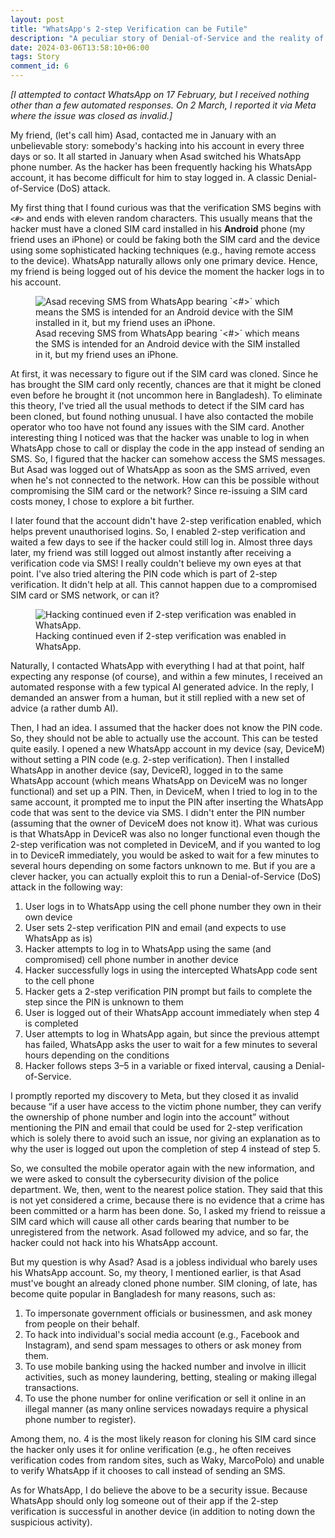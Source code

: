 ```yaml
---
layout: post
title: "WhatsApp's 2-step Verification can be Futile"
description: "A peculiar story of Denial-of-Service and the reality of buying a SIM card in Bangladesh."
date: 2024-03-06T13:58:10+06:00
tags: Story
comment_id: 6
---
```


_[I attempted to contact WhatsApp on 17 February, but I received nothing other than a few automated responses. On 2 March, I reported it via Meta where the issue was closed as invalid.]_


My friend, (let's call him) Asad, contacted me in January with an unbelievable story: somebody's hacking into his account in every three days or so. It all started in January when Asad switched his WhatsApp phone number. As the hacker has been frequently hacking his WhatsApp account, it has become difficult for him to stay logged in. A classic Denial-of-Service (DoS) attack.

My first thing that I found curious was that the verification SMS begins with `<#>` and ends with eleven random characters. This usually means that the hacker must have a cloned SIM card installed in his **Android** phone (my friend uses an iPhone) or could be faking both the SIM card and the device using some sophisticated hacking techniques (e.g., having remote access to the device). WhatsApp naturally allows only one primary device. Hence, my friend is being logged out of his device the moment the hacker logs in to his account.

<figure>
  <img loading="lazy" src="{{ 'images/IMG_0140.png' | absolute_url }}" alt="Asad receving SMS from WhatsApp bearing `<#>` which means the SMS is intended for an Android device with the SIM installed in it, but my friend uses an iPhone." />
  <span class="marginnote">Asad receving SMS from WhatsApp bearing `<#>` which means the SMS is intended for an Android device with the SIM installed in it, but my friend uses an iPhone.</span>
</figure>

At first, it was necessary to figure out if the SIM card was cloned. Since he has brought the SIM card only recently, chances are that it might be cloned even before he brought it (not uncommon here in Bangladesh). To eliminate this theory, I've tried all the usual methods to detect if the SIM card has been cloned, but found nothing unusual. I have also contacted the mobile operator who too have not found any issues with the SIM card. Another interesting thing I noticed was that the hacker was unable to log in when WhatsApp chose to call or display the code in the app instead of sending an SMS. So, I figured that the hacker can somehow access the SMS messages. But Asad was logged out of WhatsApp as soon as the SMS arrived, even when he's not connected to the network. How can this be possible without compromising the SIM card or the network? Since re-issuing a SIM card costs money, I chose to explore a bit further.

I later found that the account didn't have 2-step verification enabled, which helps prevent unauthorised logins. So, I enabled 2-step verification and waited a few days to see if the hacker could still log in. Almost three days later, my friend was still logged out almost instantly after receiving a verification code via SMS! I really couldn't believe my own eyes at that point. I've also tried altering the PIN code which is part of 2-step verification. It didn't help at all. This cannot happen due to a compromised SIM card or SMS network, or can it?

<figure>
  <img loading="lazy" src="{{ 'images/IMG_0141.png' | absolute_url }}" alt="Hacking continued even if 2-step verification was enabled in WhatsApp." />
  <span class="marginnote">Hacking continued even if 2-step verification was enabled in WhatsApp.</span>
</figure>

Naturally, I contacted WhatsApp with everything I had at that point, half expecting any response (of course), and within a few minutes, I received an automated response with a few typical AI generated advice. In the reply, I demanded an answer from a human, but it still replied with a new set of advice (a rather dumb AI).

Then, I had an idea. I assumed that the hacker does not know the PIN code. So, they should not be able to actually use the account. This can be tested quite easily. I opened a new WhatsApp account in my device (say, DeviceM) without setting a PIN code (e.g. 2-step verification). Then I installed WhatsApp in another device (say, DeviceR), logged in to the same WhatsApp account (which means WhatsApp on DeviceM was no longer functional) and set up a PIN. Then, in DeviceM, when I tried to log in to the same account, it prompted me to input the PIN after inserting the WhatsApp code that was sent to the device via SMS. I didn't enter the PIN number (assuming that the owner of DeviceM does not know it). What was curious is that WhatsApp in DeviceR was also no longer functional even though the 2-step verification was not completed in DeviceM, and if you wanted to log in to DeviceR immediately, you would be asked to wait for a few minutes to several hours depending on some factors unknown to me. But if you are a clever hacker, you can actually exploit this to run a Denial-of-Service (DoS) attack in the following way:

1. User logs in to WhatsApp using the cell phone number they own in their own device
2. User sets 2-step verification PIN and email (and expects to use WhatsApp as is)
3. Hacker attempts to log in to WhatsApp using the same (and compromised) cell phone number in another device
4. Hacker successfully logs in using the intercepted WhatsApp code sent to the cell phone
5. Hacker gets a 2-step verification PIN prompt but fails to complete the step since the PIN is unknown to them
6. User is logged out of their WhatsApp account immediately when step 4 is completed
7. User attempts to log in WhatsApp again, but since the previous attempt has failed, WhatsApp asks the user to wait for a few minutes to several hours depending on the conditions
8. Hacker follows steps 3–5 in a variable or fixed interval, causing a Denial-of-Service.

I promptly reported my discovery to Meta, but they closed it as invalid because “if a user have access to the victim phone number, they can verify the ownership of phone number and login into the account” without mentioning the PIN and email that could be used for 2-step verification which is solely there to avoid such an issue, nor giving an explanation as to why the user is logged out upon the completion of step 4 instead of step 5.

So, we consulted the mobile operator again with the new information, and we were asked to consult the cybersecurity division of the police department. We, then, went to the nearest police station. They said that this is not yet considered a crime, because there is no evidence that a crime has been committed or a harm has been done. So, I asked my friend to reissue a SIM card which will cause all other cards bearing that number to be unregistered from the network. Asad followed my advice, and so far, the hacker could not hack into his WhatsApp account.

But my question is why Asad? Asad is a jobless individual who barely uses his WhatsApp account. So, my theory, I mentioned earlier, is that Asad must've bought an already cloned phone number. SIM cloning, of late, has become quite popular in Bangladesh for many reasons, such as:

1. To impersonate government officials or businessmen, and ask money from people on their behalf.
2. To hack into individual's social media account (e.g., Facebook and Instagram), and send spam messages to others or ask money from them.
3. To use mobile banking using the hacked number and involve in illicit activities, such as money laundering, betting, stealing or making illegal transactions.
4. To use the phone number for online verification or sell it online in an illegal manner (as many online services nowadays require a physical phone number to register).

Among them, no. 4 is the most likely reason for cloning his SIM card since the hacker only uses it for online verification (e.g., he often receives verification codes from random sites, such as Waky, MarcoPolo) and unable to verify WhatsApp if it chooses to call instead of sending an SMS.

As for WhatsApp, I do believe the above to be a security issue. Because WhatsApp should only log someone out of their app if the 2-step verification is successful in another device (in addition to noting down the suspicious activity).